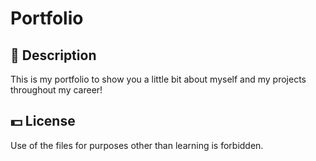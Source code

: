 # Portfolio

## 📑 Description

This is my portfolio to show you a little bit about myself and my projects throughout my career! 

## 💵 License

Use of the files for purposes other than learning is forbidden.
